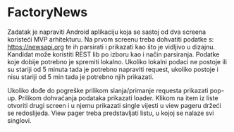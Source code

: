 # FactoryNews

Zadatak je napraviti Android aplikaciju koja se sastoj od dva screena koristeći MVP arhitekturu.
Na prvom screenu treba dohvatiti podatke s:
https://newsapi.org
te ih parsirati i prikazati kao što je vidljivo u dizajnu.
Kandidat može koristiti REST lib po izboru kao i način parsiranja. Podatke koje
dobije potrebno je spremiti lokalno. Ukoliko lokalni podaci ne postoje ili su stariji
od 5 minuta tada je potrebno napraviti request, ukoliko postoje i nisu stariji od 5
min tada je potrebno njih prikazati.

Ukoliko dođe do pogreške prilikom
slanja/primanje requesta prikazati
pop-up. Prilikom dohvaćanja podataka
prikazati loader.
Klikom na item iz liste otvoriti drugi
screen i u njemu prikazati single vijesti u
view pageru držeći se redoslijeda. View
pager treba predstavljati listu, u kojoj se
nalaze svi singlovi.
